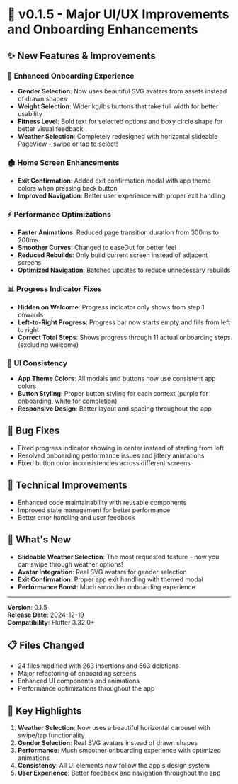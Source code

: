 # 🎉 v0.1.5 - Major UI/UX Improvements and Onboarding Enhancements

## ✨ New Features & Improvements

### 🎨 **Enhanced Onboarding Experience**
- **Gender Selection**: Now uses beautiful SVG avatars from assets instead of drawn shapes
- **Weight Selection**: Wider kg/lbs buttons that take full width for better usability
- **Fitness Level**: Bold text for selected options and boxy circle shape for better visual feedback
- **Weather Selection**: Completely redesigned with horizontal slideable PageView - swipe or tap to select!

### 🏠 **Home Screen Enhancements**
- **Exit Confirmation**: Added exit confirmation modal with app theme colors when pressing back button
- **Improved Navigation**: Better user experience with proper exit handling

### ⚡ **Performance Optimizations**
- **Faster Animations**: Reduced page transition duration from 300ms to 200ms
- **Smoother Curves**: Changed to easeOut for better feel
- **Reduced Rebuilds**: Only build current screen instead of adjacent screens
- **Optimized Navigation**: Batched updates to reduce unnecessary rebuilds

### 📊 **Progress Indicator Fixes**
- **Hidden on Welcome**: Progress indicator only shows from step 1 onwards
- **Left-to-Right Progress**: Progress bar now starts empty and fills from left to right
- **Correct Total Steps**: Shows progress through 11 actual onboarding steps (excluding welcome)

### 🎯 **UI Consistency**
- **App Theme Colors**: All modals and buttons now use consistent app colors
- **Button Styling**: Proper button styling for each context (purple for onboarding, white for completion)
- **Responsive Design**: Better layout and spacing throughout the app

## 🐛 Bug Fixes
- Fixed progress indicator showing in center instead of starting from left
- Resolved onboarding performance issues and jittery animations
- Fixed button color inconsistencies across different screens

## 📱 Technical Improvements
- Enhanced code maintainability with reusable components
- Improved state management for better performance
- Better error handling and user feedback

## 🚀 What's New
- **Slideable Weather Selection**: The most requested feature - now you can swipe through weather options!
- **Avatar Integration**: Real SVG avatars for gender selection
- **Exit Confirmation**: Proper app exit handling with themed modal
- **Performance Boost**: Much smoother onboarding experience

---

**Version**: 0.1.5  
**Release Date**: 2024-12-19  
**Compatibility**: Flutter 3.32.0+

## 📋 Files Changed
- 24 files modified with 263 insertions and 563 deletions
- Major refactoring of onboarding screens
- Enhanced UI components and animations
- Performance optimizations throughout the app

## 🎯 Key Highlights
1. **Weather Selection**: Now uses a beautiful horizontal carousel with swipe/tap functionality
2. **Gender Selection**: Real SVG avatars instead of drawn shapes
3. **Performance**: Much smoother onboarding experience with optimized animations
4. **Consistency**: All UI elements now follow the app's design system
5. **User Experience**: Better feedback and navigation throughout the app 